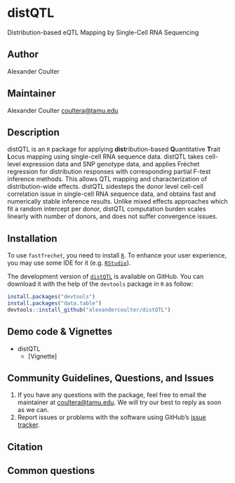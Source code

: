 # distQTL
Distribution-based eQTL Mapping by Single-Cell RNA Sequencing


## Author
Alexander Coulter


## Maintainer
Alexander Coulter <coultera@tamu.edu>


## Description
distQTL is an `R` package for applying **dist**ribution-based **Q**uantitative
**T**rait **L**ocus mapping using single-cell RNA sequence data.  distQTL takes
cell-level expression data and SNP genotype data, and applies Fréchet regression
for distribution responses with corresponding partial F-test inference methods. 
This allows QTL mapping and characterization of distribution-wide effects.
distQTL sidesteps the donor level cell-cell correlation issue in single-cell RNA
sequence data, and obtains fast and numerically stable inference results. 
Unlike mixed effects approaches which fit a random intercept per donor, distQTL
computation burden scales linearly with number of donors, and does not suffer
convergence issues.


## Installation

To use `fastfrechet`, you need to install [`R`](https://cran.r-project.org/). To
enhance your user experience, you may use some IDE for it
(e.g. [`RStudio`](https://www.rstudio.com/)).

The development version of
[`distQTL`](https://github.com/alexandercoulter/distQTL) is available on GitHub.
You can download it with the help of the `devtools` package in `R` as follow:

```r
install.packages("devtools")
install.packages("data.table")
devtools::install_github("alexandercoulter/distQTL")
```


## Demo code & Vignettes
* distQTL
  * [Vignette]


## Community Guidelines, Questions, and Issues

1.  If you have any questions with the package, feel free to email the maintainer at coultera@tamu.edu. We will try our best to reply as soon as we can.
2.  Report issues or problems with the software using GitHub’s [issue tracker](https://github.com/alexandercoulter/distQTL/issues).


## Citation


## Common questions
